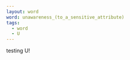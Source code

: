 ```yaml
---
layout: word
word: unawareness_(to_a_sensitive_attribute)
tags:
  - word
  - U
---
```

    

testing U!